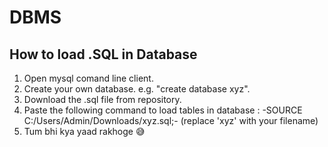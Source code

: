 # DBMS
## How to load .SQL in Database
1. Open mysql comand line client.
2. Create your own database. e.g. "create database xyz".
3. Download the .sql file from repository.
4. Paste the following command to load tables in database :
   -SOURCE C:/Users/Admin/Downloads/xyz.sql;-
   (replace 'xyz' with your filename)
6. Tum bhi kya yaad rakhoge 😅
